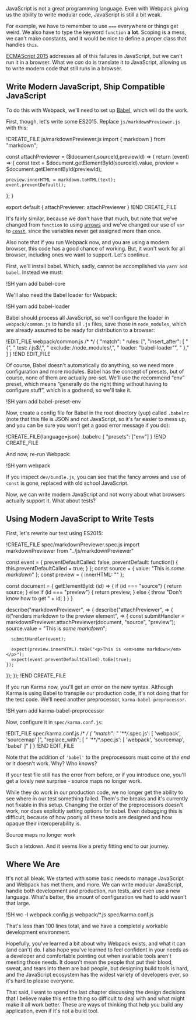 JavaScript is not a great programming language.  Even with Webpack giving us the ability to write modular code, JavaScript is still a bit weak.

For example, we have to remember to use `===` everywhere or things get weird.  We also have to type the keyword `function` **a
lot**. Scoping is a mess, we can't make constants, and it would be nice to define a proper class that handles `this`.

[ECMAScript 2015](http://www.ecma-international.org/ecma-262/6.0/) addresses all of this failures in JavaScript, but we can't run
it in a browser.  What we *can* do is translate it *to* JavaScript, allowing us to write modern code that still runs in a
browser.

## Write Modern JavaScript, Ship Compatible JavaScript

To do this with Webpack, we'll need to set up [Babel](https://babeljs.io), which will do the work.

First, though, let's write some ES2015.  Replace `js/markdownPreviewer.js` with this:

!CREATE_FILE js/markdownPreviewer.js
import { markdown } from "markdown";

const attachPreviewer = ($document,sourceId,previewId) => {
  return (event) => {
    const text    = $document.getElementById(sourceId).value,
          preview = $document.getElementById(previewId);

    preview.innerHTML = markdown.toHTML(text);
    event.preventDefault();
  };
}

export default {
  attachPreviewer: attachPreviewer
}
!END CREATE_FILE

It's fairly similar, because we don't have that much, but note that we've changed from `function` to using [arrows](https://github.com/lukehoban/es6features#arrows) and we've changed our use of `var` to [`const`](https://github.com/lukehoban/es6features#let--const), since the variables never get assigned more than once.

Also note that if you run Webpack now, and you are using a modern browser, this code has a good chance of working.  But, it
won't work for all browser, including ones we want to support.  Let's continue.

First, we'll install babel.  Which, sadly, cannot be accomplished via `yarn add babel`.  Instead we must:

!SH yarn add babel-core

We'll also need the Babel loader for Webpack:

!SH yarn add babel-loader

Babel should process all JavaScript, so we'll configure the loader in `webpack/common.js` to handle all `.js` files, save those
in `node_modules`, which are already assumed to be ready for distribution to a browser:

!EDIT_FILE webpack/common.js /* */
{
  "match": "    rules: [",
  "insert_after": [
    "      {",
    "        test: /\.js$/,",
    "        exclude: /node_modules/,",
    "        loader: \"babel-loader\"",
    "      },"
  ]
}
!END EDIT_FILE

Of course, Babel doesn't automatically do anything, so we need more configuration and more modules.  Babel has the concept of
presets, but of course, none of them are actually pre-set.  We'll use the recommend “env” preset, which means “generally do the
right thing without having to configure stuff”, which is a godsend, so we'll take it.

!SH yarn add babel-preset-env

Now, create a config file for Babel in the root directory (yup) called `.babelrc` (note that this file is JSON and not JavaScript, so it's far easier to mess up, and you can be sure you won't get a good error message if you do):

!CREATE_FILE{language=json} .babelrc
{
  "presets": ["env"]
}
!END CREATE_FILE

And now, re-run Webpack:

!SH yarn webpack

If you inspect `dev/bundle.js`, you can see that the fancy arrows and use of `const` is gone, replaced with old school JavaScript.

Now, we can write modern JavaScript and not worry about what browsers actually support it.  What about tests?

## Using Modern JavaScript to Write Tests

First, let's rewrite our test using ES2015:

!CREATE_FILE spec/markdownPreviewer.spec.js
import markdownPreviewer from "../js/markdownPreviewer"

const event = {
  preventDefaultCalled: false,
  preventDefault: function() { this.preventDefaultCalled = true; }
};
const source = {
  value: "This is _some markdown_"
};
const preview = {
  innerHTML: ""
};

const document = {
  getElementById: (id) => {
    if (id === "source") {
      return source;
    }
    else if (id === "preview") {
      return preview;
    }
    else {
      throw "Don't know how to get " + id;
    }
  }
}

describe("markdownPreviewer", => {
  describe("attachPreviewer", => {
    it("renders markdown to the preview element", => {
      const submitHandler = markdownPreviewer.attachPreviewer(document,
                                                            "source",
                                                            "preview");
      source.value = "This is _some markdown_";

      submitHandler(event);

      expect(preview.innerHTML).toBe("<p>This is <em>some markdown</em></p>");
      expect(event.preventDefaultCalled).toBe(true);
    });
  });
});
!END CREATE_FILE

If you run Karma now, you'll get an error on the new syntax.  Although Karma is using Babel to transpile our production code,
   it's not doing that for the test code.  We'll need another preprocessor, `karma-babel-preprocessor`.

!SH yarn add karma-babel-preprocessor

Now, configure it in `spec/karma.conf.js`:

!EDIT_FILE spec/karma.conf.js /* */
{
  "match": "      '**/*.spec.js': [ 'webpack', 'sourcemap' ]",
  "replace_with": [
    "      '**/*.spec.js': [ 'webpack', 'sourcemap', 'babel' ]"
  ]
}
!END EDIT_FILE

Note that the addition of `'babel'` to the preprocessors must come *at the end* or it doesn't work.  Why?  Who knows?

If your test file still has the error from before, or if you introduce one, you'll get a lovely new surprise - source maps no
longer work.

While they do work in our production code, we no longer get the ability to see where in our test something failed.  Them's the
breaks and it's currently not fixable in this setup.  Changing the order of the preprocessors doesn't work, nor does explicitly
setting options for babel.  Even debugging this is difficult, because of how poorly all these tools are designed and how opaque
their interoperability is.

<aside class="pullquote">Source maps no longer work</aside>

Such a letdown.  And it seems like a pretty fitting end to our journey.

## Where We Are

It's not all bleak.  We started with some basic needs to manage JavaScript and Webpack has met them, and more.  We can write
modular JavaScript, handle both development and production, run tests, and even use a new language.  What's better, the amount of
configuration we had to add wasn't that large.

!SH wc -l webpack.config.js webpack/*.js spec/karma.conf.js

That's less than 100 lines total, and we have a completely workable development environment.

Hopefully, you've learned a bit about why Webpack exists, and what it can (and can't) do.  I also hope you've learned to feel
confident in your needs as a developer and comfortable pointing out when available tools aren't meeting those needs.  It doesn't
mean the people that put their blood, sweat, and tears into them are bad people, but designing build tools is hard, and the
JavaScript ecosystem has the widest variety of developers ever, so it's hard to please everyone.

That said, I want to spend the last chapter discussing the design decisions that I believe make this entire thing so difficult to
deal with and what might make it all work better.  These are ways of thinking that help you build any application, even if it's
not a build tool.
